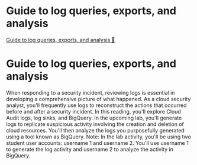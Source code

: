 # Guide to log queries, exports, and analysis

[Guide to log queries, exports, and analysis 🔗](https://www.coursera.org/learn/detect-respond-and-recover-from-cloud-cybersecurity-attacks/supplement/Inxu6/guide-to-log-queries-exports-and-analysis)

# Guide to log queries, exports, and analysis

When responding to a security incident, reviewing logs is essential in developing a
comprehensive picture of what happened. As a cloud security analyst, you'll frequently use
logs to reconstruct the actions that occurred before and after a security incident. In this
reading, you'll explore Cloud Audit logs, log sinks, and BigQuery.
In the upcoming lab, you'll generate logs to replicate suspicious activity involving the creation
and deletion of cloud resources. You'll then analyze the logs you purposefully generated using
a tool known as BigQuery.
Note: In the lab activity, you'll be using two student user accounts: username 1 and username 2.
You'll use username 1 to generate the log activity and username 2 to analyze the activity in
BigQuery.
